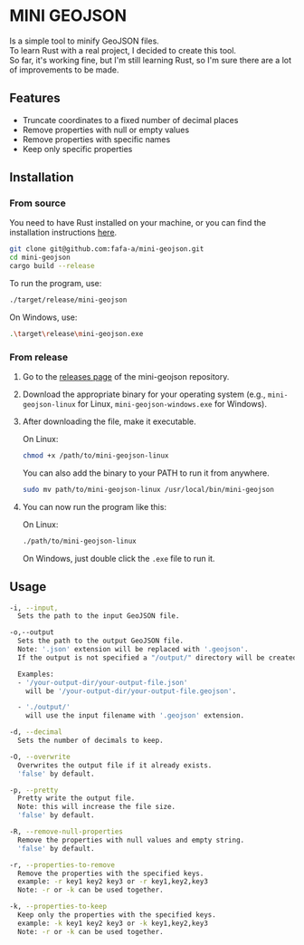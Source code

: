 # MINI GEOJSON

Is a simple tool to minify GeoJSON files.  
To learn Rust with a real project, I decided to create this tool.  
So far, it's working fine, but I'm still learning Rust, so I'm sure there are a lot of improvements to be made.

## Features

- Truncate coordinates to a fixed number of decimal places
- Remove properties with null or empty values
- Remove properties with specific names
- Keep only specific properties

## Installation

### From source

You need to have Rust installed on your machine, or you can find the installation instructions [here](https://www.rust-lang.org/tools/install).

```bash
git clone git@github.com:fafa-a/mini-geojson.git 
cd mini-geojson
cargo build --release
```
To run the program, use:
```bash
./target/release/mini-geojson
```

On Windows, use:
```bash
.\target\release\mini-geojson.exe
```

### From release

1. Go to the [releases page](https://github.com/fafa-a/mini-geojson/releases/tag/v0.0.36) of the mini-geojson repository.

2. Download the appropriate binary for your operating system (e.g., `mini-geojson-linux` for Linux, `mini-geojson-windows.exe` for Windows).

3. After downloading the file, make it executable.

   On Linux:
   ```bash
   chmod +x /path/to/mini-geojson-linux
   ```
   You can also add the binary to your PATH to run it from anywhere.

   ```bash
   sudo mv path/to/mini-geojson-linux /usr/local/bin/mini-geojson
   ```

4. You can now run the program like this:

   On Linux:
   ```bash
   ./path/to/mini-geojson-linux
   ```

   On Windows, just double click the `.exe` file to run it.



## Usage

```bash
-i, --input,
  Sets the path to the input GeoJSON file.

-o,--output
  Sets the path to the output GeoJSON file.
  Note: '.json' extension will be replaced with '.geojson'.
  If the output is not specified a "/output/" directory will be created in the same directory as the input file.

  Examples:
  - '/your-output-dir/your-output-file.json'
    will be '/your-output-dir/your-output-file.geojson'.

  - './output/'
    will use the input filename with '.geojson' extension.

-d, --decimal
  Sets the number of decimals to keep.

-O, --overwrite
  Overwrites the output file if it already exists.
  'false' by default.

-p, --pretty
  Pretty write the output file.
  Note: this will increase the file size.
  'false' by default.

-R, --remove-null-properties
  Remove the properties with null values and empty string.
  'false' by default.

-r, --properties-to-remove
  Remove the properties with the specified keys.
  example: -r key1 key2 key3 or -r key1,key2,key3
  Note: -r or -k can be used together.

-k, --properties-to-keep
  Keep only the properties with the specified keys.
  example: -k key1 key2 key3 or -k key1,key2,key3
  Note: -r or -k can be used together.
```


